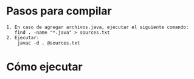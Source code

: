 # Pasos para compilar
    1. En caso de agregar archivos.java, ejecutar el siguiente comando: 
       find . -name "*.java" > sources.txt
    2. Ejecutar:
        javac -d . @sources.txt
# Cómo ejecutar
